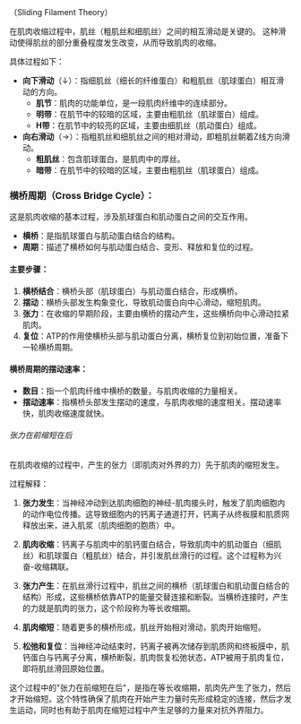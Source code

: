 （Sliding Filament Theory）

在肌肉收缩过程中，肌丝（粗肌丝和细肌丝）之间的相互滑动是关键的。
这种滑动使得肌丝的部分重叠程度发生改变，从而导致肌肉的收缩。

具体过程如下：
- **向下滑动**（↓）：指细肌丝（细长的纤维蛋白）和粗肌丝（肌球蛋白）相互滑动的方向。
  - **肌节**：肌肉的功能单位，是一段肌肉纤维中的连续部分。
  - **明带**：在肌节中的较暗的区域，主要由粗肌丝（肌球蛋白）组成。
  - **H带**：在肌节中的较亮的区域，主要由细肌丝（肌动蛋白）组成。
- **向右滑动**（→）：指粗肌丝和细肌丝之间的相对滑动，即粗肌丝朝着Z线方向滑动。
  - **粗肌丝**：包含肌球蛋白，是肌肉中的厚丝。
  - **暗带**：在肌节中的较暗的区域，主要由粗肌丝（肌球蛋白）组成。

### 横桥周期（Cross Bridge Cycle）：
这是肌肉收缩的基本过程，涉及肌球蛋白和肌动蛋白之间的交互作用。
- **横桥**：是指肌球蛋白与肌动蛋白结合的结构。
- **周期**：描述了横桥如何与肌动蛋白结合、变形、释放和复位的过程。

#### 主要步骤：
1. **横桥结合**：横桥头部（肌球蛋白）与肌动蛋白结合，形成横桥。
2. **摆动**：横桥头部发生构象变化，导致肌动蛋白向中心滑动，缩短肌肉。
3. **张力**：在收缩的早期阶段，主要由横桥的摆动产生，这些横桥向中心滑动拉紧肌肉。
4. **复位**：ATP的作用使横桥头部与肌动蛋白分离，横桥复位到初始位置，准备下一轮横桥周期。

#### 横桥周期的摆动速率：
- **数目**：指一个肌肉纤维中横桥的数量，与肌肉收缩的力量相关。
- **摆动速率**：指横桥头部发生摆动的速度，与肌肉收缩的速度相关。摆动速率快，肌肉收缩速度就快。


###### 张力在前缩短在后
在肌肉收缩的过程中，产生的张力（即肌肉对外界的力）先于肌肉的缩短发生。

过程解释：
1. **张力发生**：当神经冲动到达肌肉细胞的神经-肌肉接头时，触发了肌肉细胞内的动作电位传播。这导致细胞内的钙离子通道打开，钙离子从终板膜和肌质网释放出来，进入肌浆（肌肉细胞的胞质）中。
  
2. **肌肉收缩**：钙离子与肌肉中的肌钙蛋白结合，导致肌肉中的肌动蛋白（细肌丝）和肌球蛋白（粗肌丝）结合，并引发肌丝滑行的过程。这个过程称为兴奋-收缩耦联。
   
3. **张力产生**：在肌丝滑行过程中，肌丝之间的横桥（肌球蛋白和肌动蛋白结合的结构）形成，这些横桥依靠ATP的能量交替连接和断裂。当横桥连接时，产生的力就是肌肉的张力，这个阶段称为等长收缩期。
   
4. **肌肉缩短**：随着更多的横桥形成，肌丝开始相对滑动，肌肉开始缩短。
   
5. **松弛和复位**：当神经冲动结束时，钙离子被再次储存到肌质网和终板膜中，肌钙蛋白与钙离子分离，横桥断裂，肌肉恢复松弛状态，ATP被用于肌肉复位，即将肌丝滑回原始位置。

这个过程中的"张力在前缩短在后"，是指在等长收缩期，肌肉先产生了张力，然后才开始缩短。这个特性确保了肌肉在开始产生力量时先形成稳定的连接，然后才发生运动，同时也有助于肌肉在缩短过程中产生足够的力量来对抗外界阻力。

